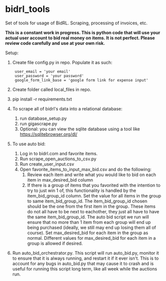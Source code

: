 # bidrl_tools

Set of tools for usage of BidRL. Scraping, processing of invoices, etc.

**This is a constant work in progress. This is python code that will use your actual user account to bid real money on items. It is not perfect. Please review code carefully and use at your own risk.**
  

Setup:

1. Create file config.py in repo. Populate it as such:

		user_email = 'your email'
		user_password = 'your password'
		google_form_link_base = 'google form link for expense input'

2. Create folder called local_files in repo.
3. pip install -r requirements.txt
4. To scrape all of bidrl's data into a relational database:
	1. run database_setup.py
	2. run gigascrape.py
	3. Optional: you can view the sqlite database using a tool like https://sqlitebrowser.org/dl/
5. To use auto bid:
	1. Log in to bidrl.com and favorite items.
	2. Run scrape_open_auctions_to_csv.py
	3. Run create_user_input.csv
	4. Open favorite_items_to_input_max_bid.csv and do the following:
		1. Review each item and write what you would like to bid on each item in max_desired_bid column
		2. If there is a group of items that you favorited with the intention to try to just win 1 of, this functionality is handled by the item_bid_group_id column. Set the value for all items in the group to same item_bid_group_id. The item_bid_group_id chosen should be the one from the first item in the group. These items do not all have to be next to eachother, they just all have to have the same item_bid_group_id. The auto bid script we run will ensure that no more than 1 item from each group will end up being purchased (ideally, we still may end up losing them all of course). Set max_desired_bid for each item in the group as normal. Different values for max_desired_bid for each item in a group is allowed if desired.
5. Run auto_bid_orchestrator.py. This script will run auto_bid.py, monitor it to ensure that it is always running, and restart it if it ever isn't. This is to account for any bugs in auto_bid.py that may cause it to crash and is useful for running this script long term, like all week while the auctions run.